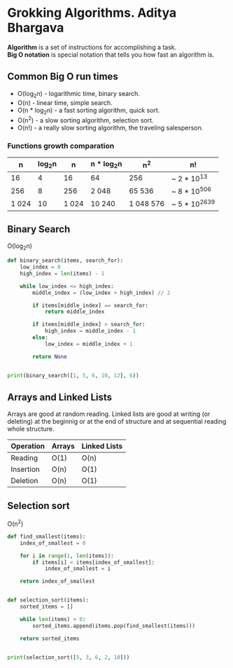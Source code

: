 # Grokking Algorithms. Aditya Bhargava

**Algorithm** is a set of instructions for accomplishing a task.  
**Big O notation** is special notation that tells you how fast an algorithm is.


## Common Big O run times

- O(log<sub>2</sub>n) - logarithmic time, binary search.
- O(n) - linear time, simple search.
- O(n * log<sub>2</sub>n) - a fast sorting algorithm, quick sort.
- O(n<sup>2</sup>) - a slow sorting algorithm, selection sort.
- O(n!) - a really slow sorting algorithm, the traveling salesperson.


### Functions growth comparation

n | log<sub>2</sub>n | n | n * log<sub>2</sub>n | n<sup>2</sup> | n!
--|------------------|---|----------------------|---------------|---
16 | 4 | 16 | 64 | 256 | ~ 2 * 10<sup>13</sup>
256 | 8 | 256 | 2 048 | 65 536 | ~ 8 * 10<sup>506</sup>
1 024 | 10 | 1 024 | 10 240 | 1 048 576 | ~ 5 * 10<sup>2639</sup>


## Binary Search

O(log<sub>2</sub>n)

```python
def binary_search(items, search_for):
    low_index = 0
    high_index = len(items) - 1

    while low_index <= high_index:
        middle_index = (low_index + high_index) // 2

        if items[middle_index] == search_for:
            return middle_index

        if items[middle_index] > search_for:
            high_index = middle_index - 1
        else:
            low_index = middle_index + 1

        return None


print(binary_search([1, 5, 6, 10, 12], 6))
```


## Arrays and Linked Lists

Arrays are good at random reading.
Linked lists are good at writing (or deleting) at the beginnig or at the end of structure and at sequential reading whole structure.

Operation | Arrays | Linked Lists
----------|--------|-------------
Reading | O(1) | O(n)
Insertion | O(n) | O(1)
Deletion | O(n) | O(1)


## Selection sort

O(n<sup>2</sup>)

```python
def find_smallest(items):
    index_of_smallest = 0

    for i in range(1, len(items)):
        if items[i] < items[index_of_smallest]:
            index_of_smallest = i

    return index_of_smallest


def selection_sort(items):
    sorted_items = []

    while len(items) > 0:
        sorted_items.append(items.pop(find_smallest(items)))

    return sorted_items


print(selection_sort([5, 3, 6, 2, 10]))
```

